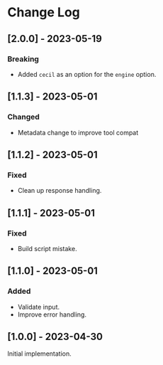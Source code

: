 # Change Log

## [2.0.0] - 2023-05-19

### Breaking

- Added `cecil` as an option for the `engine` option.

## [1.1.3] - 2023-05-01

### Changed

- Metadata change to improve tool compat

## [1.1.2] - 2023-05-01

### Fixed

- Clean up response handling.

## [1.1.1] - 2023-05-01

### Fixed

- Build script mistake.

## [1.1.0] - 2023-05-01

### Added

- Validate input.
- Improve error handling.

## [1.0.0] - 2023-04-30

Initial implementation.
